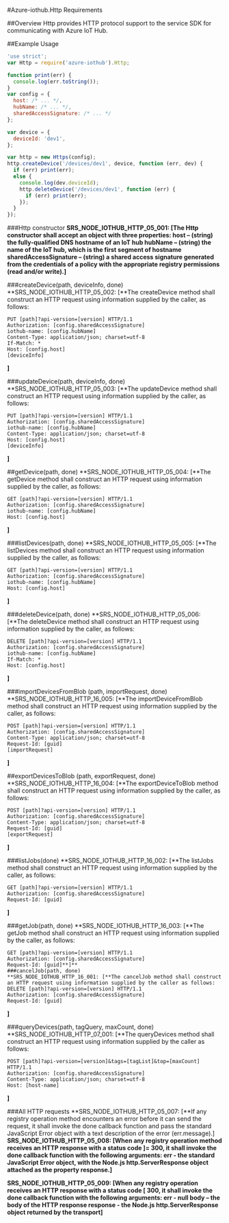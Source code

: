 #Azure-iothub.Http Requirements

##Overview
Http provides HTTP protocol support to the service SDK for communicating with Azure IoT Hub.

##Example Usage
```js
'use strict';
var Http = require('azure-iothub').Http;

function print(err) {
  console.log(err.toString());
}
var config = {
  host: /* ... */,
  hubName: /* ... */,
  sharedAccessSignature: /* ... */
};

var device = {
  deviceId: 'dev1',
};

var http = new Https(config);
http.createDevice('/devices/dev1', device, function (err, dev) {
  if (err) print(err);
  else {
    console.log(dev.deviceId);
    http.deleteDevice('/devices/dev1', function (err) {
      if (err) print(err);
    });
  }
});
```
###Http constructor
**SRS_NODE_IOTHUB_HTTP_05_001: [**The Http constructor shall accept an object with three properties:
host – (string) the fully-qualified DNS hostname of an IoT hub
hubName – (string) the name of the IoT hub, which is the first segment of hostname
sharedAccessSignature – (string) a shared access signature generated from the credentials of a policy with the appropriate registry permissions (read and/or write).**]**
     
###createDevice(path, deviceInfo, done)
**SRS_NODE_IOTHUB_HTTP_05_002: [**The createDevice method shall construct an HTTP request using information supplied by the caller, as follows:
```
PUT [path]?api-version=[version] HTTP/1.1
Authorization: [config.sharedAccessSignature]
iothub-name: [config.hubName]
Content-Type: application/json; charset=utf-8
If-Match: *
Host: [config.host]
[deviceInfo]
```
**]**

###updateDevice(path, deviceInfo, done)
**SRS_NODE_IOTHUB_HTTP_05_003: [**The updateDevice method shall construct an HTTP request using information supplied by the caller, as follows:
```
PUT [path]?api-version=[version] HTTP/1.1
Authorization: [config.sharedAccessSignature]
iothub-name: [config.hubName]
Content-Type: application/json; charset=utf-8
Host: [config.host]
[deviceInfo]
```
**]**
 
##getDevice(path, done)
**SRS_NODE_IOTHUB_HTTP_05_004: [**The getDevice method shall construct an HTTP request using information supplied by the caller, as follows:
```
GET [path]?api-version=[version] HTTP/1.1
Authorization: [config.sharedAccessSignature]
iothub-name: [config.hubName]
Host: [config.host]
```
**]**
 
###listDevices(path, done)
**SRS_NODE_IOTHUB_HTTP_05_005: [**The listDevices method shall construct an HTTP request using information supplied by the caller, as follows:
```
GET [path]?api-version=[version] HTTP/1.1
Authorization: [config.sharedAccessSignature]
iothub-name: [config.hubName]
Host: [config.host]
```
**]**
 
###deleteDevice(path, done)
**SRS_NODE_IOTHUB_HTTP_05_006: [**The deleteDevice method shall construct an HTTP request using information supplied by the caller, as follows:
```
DELETE [path]?api-version=[version] HTTP/1.1
Authorization: [config.sharedAccessSignature]
iothub-name: [config.hubName]
If-Match: *
Host: [config.host]
```
**]**   

###importDevicesFromBlob (path, importRequest, done)
**SRS_NODE_IOTHUB_HTTP_16_005: [**The importDeviceFromBlob method shall construct an HTTP request using information supplied by the caller, as follows:
```
POST [path]?api-version=[version] HTTP/1.1
Authorization: [config.sharedAccessSignature]
Content-Type: application/json; charset=utf-8 
Request-Id: [guid]
[importRequest]
```
**]**
 
##exportDevicesToBlob (path, exportRequest, done)
**SRS_NODE_IOTHUB_HTTP_16_004: [**The exportDeviceToBlob method shall construct an HTTP request using information supplied by the caller, as follows:
```
POST [path]?api-version=[version] HTTP/1.1
Authorization: [config.sharedAccessSignature]
Content-Type: application/json; charset=utf-8 
Request-Id: [guid]
[exportRequest]
```
**]**

###listJobs(done)
**SRS_NODE_IOTHUB_HTTP_16_002: [**The listJobs method shall construct an HTTP request using information supplied by the caller, as follows:
```
GET [path]?api-version=[version] HTTP/1.1
Authorization: [config.sharedAccessSignature] 
Request-Id: [guid]
```
**]** 

###getJob(path, done)
**SRS_NODE_IOTHUB_HTTP_16_003: [**The getJob method shall construct an HTTP request using information supplied by the caller, as follows:
```
GET [path]?api-version=[version] HTTP/1.1
Authorization: [config.sharedAccessSignature] 
Request-Id: [guid]**]** 
###cancelJob(path, done)
**SRS_NODE_IOTHUB_HTTP_16_001: [**The cancelJob method shall construct an HTTP request using information supplied by the caller as follows:
DELETE [path]?api-version=[version] HTTP/1.1
Authorization: [config.sharedAccessSignature]
Request-Id: [guid]
```
**]** 

###queryDevices(path, tagQuery, maxCount, done)
**SRS_NODE_IOTHUB_HTTP_07_001: [**The queryDevices method shall construct an HTTP request using information supplied by the caller as follows:
```
POST [path]?api-version=[version]&tags=[tagList]&top=[maxCount] HTTP/1.1
Authorization: [config.sharedAccessSignature]
Content-Type: application/json; charset=utf-8 
Host: [host-name]
```
**]**

###All HTTP requests
**SRS_NODE_IOTHUB_HTTP_05_007: [**If any registry operation method encounters an error before it can send the request, it shall invoke the done callback function and pass the standard JavaScript Error object with a text description of the error (err.message).]  
**SRS_NODE_IOTHUB_HTTP_05_008: [**When any registry operation method receives an HTTP response with a status code ]= 300, it shall invoke the done callback function with the following arguments:
err - the standard JavaScript Error object, with the Node.js
 http.ServerResponse object attached as the property response.**]**

**SRS_NODE_IOTHUB_HTTP_05_009: [**When any registry operation receives an HTTP response with a status code [ 300, it shall invoke the done callback function with the following arguments:
err - null
body – the body of the HTTP response
response - the Node.js http.ServerResponse object returned by the transport**]**
